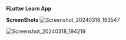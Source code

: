 **FLutter Learn App**

**ScreenShots**
![Screenshot_20240318_193547](https://github.com/Harsh-4002/-Learn-App/assets/121481975/d115cc6a-c618-4630-a373-695434eadd4e)

![Screenshot_20240318_194219](https://github.com/Harsh-4002/-Learn-App/assets/121481975/8745fbda-5838-4cd7-b7d4-2056f76e99c0)
